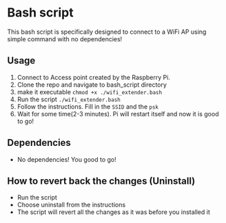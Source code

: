 <h1 id="bash_script">Bash script</h1>
<p>This bash script is specifically designed to connect to a WiFi AP using simple command with no dependencies!</p>

<h2 id="usage">Usage</h2>
<ol>
<li>Connect to Access point created by the Raspberry Pi.</li>
<li>Clone the repo and navigate to bash_script directory</a></li>
<li>make it executable <code>chmod +x ./wifi_extender.bash</code></li>
<li>Run the script <code>./wifi_extender.bash</code></code></li>
<li>Follow the instructions. Fill in the <code>SSID</code> and the <code>psk</code></li>
<li>Wait for some time(2-3 minutes). Pi will restart itself and now it is good to go!</li>
</ol>

<h2 id="dependencies">Dependencies</h2>
<ul>
<li>No dependencies! You good to go!</li>
</ul>

<h2 id="howtoUninstall">How to revert back the changes (Uninstall)</h2>
<ul>
<li>Run the script</li>
<li>Choose uninstall from the instructions</li>
<li>The script will revert all the changes as it was before you installed it</li>
</ul>

